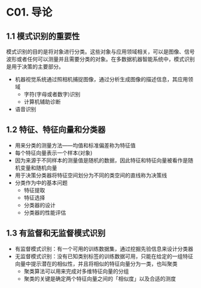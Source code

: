 # C01. 导论

## 1.1 模式识别的重要性

模式识别的目的是将对象进行分类。这些对象与应用领域相关，可以是图像、信号波形或者任何可以测量并且需要分类的对象。在多数据机器智能系统中，模式识别是用于决策的主要部分。

-   机器视觉系统通过照相机捕捉图像，通过分析生成图像的描述信息，其应用领域
    -   字符(字母或者数字)识别
    -   计算机辅助诊断
-   语音识别

## 1.2 特征、特征向量和分类器

-   用来分类的测量方法——均值和标准偏差称为特征值
-   每个特征向量表示一个样本(对象)
-   因为来源于不同样本的测量值是随机的数据，因此特征和特征向量被看作是随机变量和随机向量
-   用于决策分类器将特征空间划分为不同的类空间的直线称为决策线
-   分类作为中的基本问题
    -   特征提取
    -   特征选择
    -   分类器的设计
    -   分类器的性能评估

## 1.3 有监督和无监督模式识别

-   有监督模式识别：有一个可用的训练数据集，通过挖掘先验信息来设计分类器
-   无监督模式识别：没有已知类别标签的训练数据可用，只能在给定的一组特征向量中提示潜在的相似性，并且将相似的特征向量分为一类，也叫聚类
    -   聚类算法可以用来完成对多维特征向量的分组
    -   聚类的关键是确定两个特征向量之间的「相似度」以及合适的测度